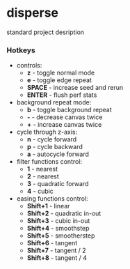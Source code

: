# disperse
standard project desription


### Hotkeys
 * controls:
   * **z** - toggle normal mode
   * **e** - toggle edge repeat
   * **SPACE** - increase seed and rerun
   * **ENTER** - flush perf stats
 * background repeat mode:
   * **b** - toggle background repeat
   * **-** - decrease canvas twice
   * **+** - increase canvas twice
 * cycle through z-axis:
   * **n** - cycle forward
   * **p** - cycle backward
   * **a** - autocycle forward
 * filter functions control:
   * **1** - nearest
   * **2** - nearest
   * **3** - quadratic forward
   * **4** - cubic
 * easing functions control:
   * **Shift+1** - linear
   * **Shift+2** - quadratic in-out
   * **Shift+3** - cubic in-out
   * **Shift+4** - smoothstep
   * **Shift+5** - smootherstep
   * **Shift+6** - tangent
   * **Shift+7** - tangent / 2
   * **Shift+8** - tangent / 4
